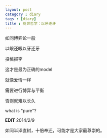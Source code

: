 ```yaml
---
layout: post
category : diary
tags : [diary]
title : 处世哲学：以牙还牙
---
```


如同博弈论一般

以眼还眼以牙还牙

投桃报李

这才是最为正确的model

就像爱情一样

需要进行博弈与平衡

否则就难以长久

what is "pure"?

**EDIT** 2014/2/9

如同半泽直树，十倍奉还，可能才是大家最尊崇的。
